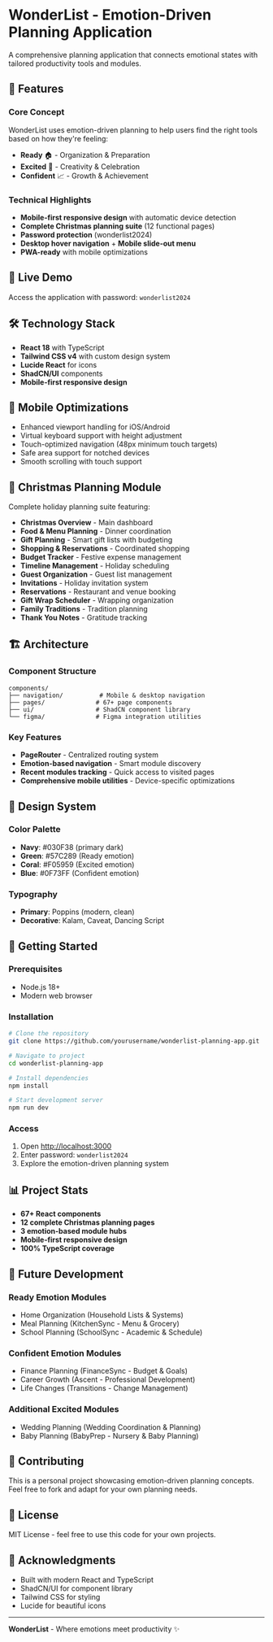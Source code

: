 # WonderList - Emotion-Driven Planning Application

A comprehensive planning application that connects emotional states with tailored productivity tools and modules.

## 🌟 Features

### Core Concept
WonderList uses emotion-driven planning to help users find the right tools based on how they're feeling:
- **Ready** 🏠 - Organization & Preparation
- **Excited** 🎁 - Creativity & Celebration  
- **Confident** 📈 - Growth & Achievement

### Technical Highlights
- **Mobile-first responsive design** with automatic device detection
- **Complete Christmas planning suite** (12 functional pages)
- **Password protection** (wonderlist2024)
- **Desktop hover navigation** + **Mobile slide-out menu**
- **PWA-ready** with mobile optimizations

## 🚀 Live Demo

Access the application with password: `wonderlist2024`

## 🛠️ Technology Stack

- **React 18** with TypeScript
- **Tailwind CSS v4** with custom design system
- **Lucide React** for icons
- **ShadCN/UI** components
- **Mobile-first responsive design**

## 📱 Mobile Optimizations

- Enhanced viewport handling for iOS/Android
- Virtual keyboard support with height adjustment
- Touch-optimized navigation (48px minimum touch targets)
- Safe area support for notched devices
- Smooth scrolling with touch support

## 🎄 Christmas Planning Module

Complete holiday planning suite featuring:
- **Christmas Overview** - Main dashboard
- **Food & Menu Planning** - Dinner coordination
- **Gift Planning** - Smart gift lists with budgeting
- **Shopping & Reservations** - Coordinated shopping
- **Budget Tracker** - Festive expense management
- **Timeline Management** - Holiday scheduling
- **Guest Organization** - Guest list management
- **Invitations** - Holiday invitation system
- **Reservations** - Restaurant and venue booking
- **Gift Wrap Scheduler** - Wrapping organization
- **Family Traditions** - Tradition planning
- **Thank You Notes** - Gratitude tracking

## 🏗️ Architecture

### Component Structure
```
components/
├── navigation/          # Mobile & desktop navigation
├── pages/              # 67+ page components
├── ui/                 # ShadCN component library
└── figma/              # Figma integration utilities
```

### Key Features
- **PageRouter** - Centralized routing system
- **Emotion-based navigation** - Smart module discovery
- **Recent modules tracking** - Quick access to visited pages
- **Comprehensive mobile utilities** - Device-specific optimizations

## 🎨 Design System

### Color Palette
- **Navy**: #030F38 (primary dark)
- **Green**: #57C289 (Ready emotion)
- **Coral**: #F05959 (Excited emotion) 
- **Blue**: #0F73FF (Confident emotion)

### Typography
- **Primary**: Poppins (modern, clean)
- **Decorative**: Kalam, Caveat, Dancing Script

## 🚀 Getting Started

### Prerequisites
- Node.js 18+
- Modern web browser

### Installation
```bash
# Clone the repository
git clone https://github.com/yourusername/wonderlist-planning-app.git

# Navigate to project
cd wonderlist-planning-app

# Install dependencies
npm install

# Start development server
npm run dev
```

### Access
1. Open [http://localhost:3000](http://localhost:3000)
2. Enter password: `wonderlist2024`
3. Explore the emotion-driven planning system

## 📊 Project Stats

- **67+ React components**
- **12 complete Christmas planning pages**
- **3 emotion-based module hubs**
- **Mobile-first responsive design**
- **100% TypeScript coverage**

## 🔮 Future Development

### Ready Emotion Modules
- Home Organization (Household Lists & Systems)
- Meal Planning (KitchenSync - Menu & Grocery)
- School Planning (SchoolSync - Academic & Schedule)

### Confident Emotion Modules  
- Finance Planning (FinanceSync - Budget & Goals)
- Career Growth (Ascent - Professional Development)
- Life Changes (Transitions - Change Management)

### Additional Excited Modules
- Wedding Planning (Wedding Coordination & Planning)
- Baby Planning (BabyPrep - Nursery & Baby Planning)

## 🤝 Contributing

This is a personal project showcasing emotion-driven planning concepts. Feel free to fork and adapt for your own planning needs.

## 📄 License

MIT License - feel free to use this code for your own projects.

## 🙏 Acknowledgments

- Built with modern React and TypeScript
- ShadCN/UI for component library
- Tailwind CSS for styling
- Lucide for beautiful icons

---

**WonderList** - Where emotions meet productivity ✨